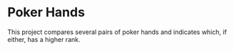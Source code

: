 # Poker Hands

This project compares several pairs of poker hands and indicates which, if either, has a higher rank.